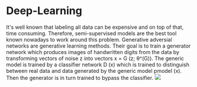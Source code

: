 # Deep-Learning

It's well known that labeling all data can be expensive and on top of that, time consuming. Therefore, semi-supervised models are the best tool known nowadays to work around this problem. Generative adversial networks are generative learning methods. Their goal is to train a generator network  which produces images of handwritten digits from the data 
 by transforming vectors of noise z into vectors x = G (z; θ^(G)). The generic model is trained by a classifier network D (x) which is trained to distinguish between real data and data generated by the generic model pmodel (x). Then the generator is in turn trained to bypass the classifier.
<img src="https://render.githubusercontent.com/render/math?math= e^{i \pi} = -1">


